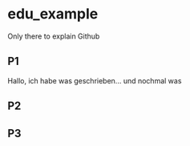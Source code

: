 # edu_example
Only there to explain Github

## P1
Hallo, ich habe was geschrieben...
und nochmal was

## P2

## P3
